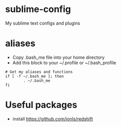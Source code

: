 # sublime-config
My sublime text configs and plugins


# aliases

* Copy .bash_me file into your home directory
* Add this block to your ~/.profile or ~/.bash_profile 

```
# Get my aliases and functions
if [ -f ~/.bash_me ]; then
        . ~/.bash_me
fi
```
# Useful packages
* install https://github.com/jonls/redshift
